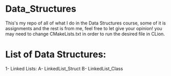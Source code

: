 # Data_Structures
This's my repo of all of what I do in the Data Structures course, some of it is assignments and the rest is from me, feel free to let give your opinion!
you may need to change CMakeLists.txt in order to run the desired file in CLion.
# List of Data Structures:
1- Linked Lists:
	A- LinkedList_Struct
	B- LinkedList_Class
